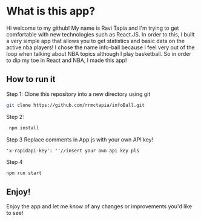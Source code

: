 # What is this app?

Hi welcome to my github! My name is Ravi Tapia and I'm trying to get comfortable with new technologies such as React.JS. In order to this, I built a very simple app that allows you to get statistics and basic data on the active nba players! I chose the name info-ball because I feel very out of the loop when talking about NBA topics although I play basketball. So in order to dip my toe in React and NBA, I made this app! 

## How to run it
Step 1:  Clone this repository into a new directory using git
```bash
git clone https://github.com/rrmctapia/infoBall.git
```
Step 2:
```bash
 npm install
```
Step 3 Replace comments in App.js with your own API key!
```
'x-rapidapi-key': ''//insert your own api key pls
```
Step 4
```bash
npm run start
```


## Enjoy!
Enjoy the app and let me know of any changes or improvements you'd like to see!


